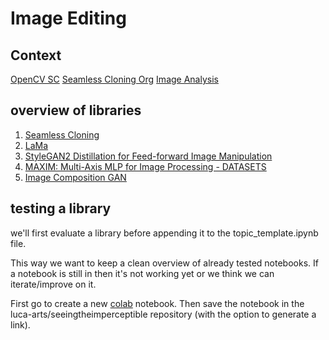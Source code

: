 # Image Editing

## Context

[OpenCV SC](https://learnopencv.com/seamless-cloning-using-opencv-python-cpp/)
[Seamless Cloning Org](http://www.irisa.fr/vista/Papers/2003_siggraph_perez.pdf)
[Image Analysis](https://app.runwayml.com/model-collection/image-analysis)

## overview of libraries

1. [Seamless Cloning](https://github.com/spmallick/learnopencv/tree/master/SeamlessCloning)
2. [LaMa](https://github.com/saic-mdal/lama)
3. [StyleGAN2 Distillation for Feed-forward Image Manipulation](https://github.com/EvgenyKashin/stylegan2-distillation)
4. [MAXIM: Multi-Axis MLP for Image Processing - DATASETS](https://github.com/vztu/MAXIM)
5. [Image Composition GAN](https://github.com/Asha-Gutlapalli/TensorFlow-DoveNet)


## testing a library

we'll first evaluate a library before appending it to the topic_template.ipynb file.

This way we want to keep a clean overview of already tested notebooks. If a notebook is still in <tests> then it's not working yet or we think we can iterate/improve on it.

First go to create a new [colab](https://colab.research.google.com) notebook. Then save the notebook in the luca-arts/seeingtheimperceptible repository (with the option to generate a link).
